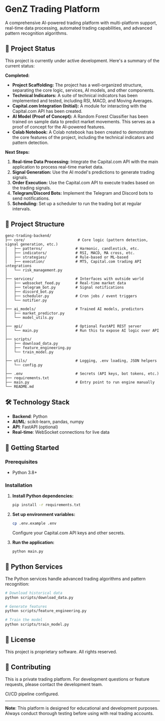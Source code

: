 # GenZ Trading Platform

A comprehensive AI-powered trading platform with multi-platform support, real-time data processing, automated trading capabilities, and advanced pattern recognition algorithms.

## 🚀 Project Status

This project is currently under active development. Here's a summary of the current status:

**Completed:**

*   **Project Scaffolding:** The project has a well-organized structure, separating the core logic, services, AI models, and other components.
*   **Technical Indicators:** A suite of technical indicators has been implemented and tested, including RSI, MACD, and Moving Averages.
*   **Capital.com Integration (Initial):** A module for interacting with the Capital.com API has been created.
*   **AI Model (Proof of Concept):** A Random Forest Classifier has been trained on sample data to predict market movements. This serves as a proof of concept for the AI-powered features.
*   **Colab Notebook:** A Colab notebook has been created to demonstrate the core features of the project, including the technical indicators and pattern detection.

**Next Steps:**

1.  **Real-time Data Processing:** Integrate the Capital.com API with the main application to process real-time market data.
2.  **Signal Generation:** Use the AI model's predictions to generate trading signals.
3.  **Order Execution:** Use the Capital.com API to execute trades based on the trading signals.
5.  **Telegram/Discord Bots:** Implement the Telegram and Discord bots to send notifications.
6.  **Scheduling:** Set up a scheduler to run the trading bot at regular intervals.

## 📁 Project Structure

```
genz-trading-backend/
├── core/                        # Core logic (pattern detection, signal generation, etc.)
│   ├── patterns/               # Harmonic, candlestick, etc.
│   ├── indicators/             # RSI, MACD, MA cross, etc.
│   ├── strategies/             # Rule-based or ML-based
│   ├── execution/              # MT5, Capital.com trading API integrations
│   └── risk_management.py
│
├── services/                   # Interfaces with outside world
│   ├── websocket_feed.py       # Real-time market data
│   ├── telegram_bot.py         # Signal notifications
│   ├── discord_bot.py
│   ├── scheduler.py            # Cron jobs / event triggers
│   └── notifier.py
│
├── ai_models/                  # Trained AI models, predictors
│   ├── market_predictor.py
│   └── model_utils.py
│
├── api/                        # Optional FastAPI REST server
│   └── main.py                 # Run this to expose AI logic over API
│
├── scripts/
│   ├── download_data.py
│   ├── feature_engineering.py
│   └── train_model.py
│
├── utils/                      # Logging, .env loading, JSON helpers
│   └── config.py
│
├── .env                        # Secrets (API keys, bot tokens, etc.)
├── requirements.txt
├── main.py                     # Entry point to run engine manually
└── README.md
```

## 🛠️ Technology Stack

- **Backend**: Python
- **AI/ML**: scikit-learn, pandas, numpy
- **API**: FastAPI (optional)
- **Real-time**: WebSocket connections for live data

## 🚀 Getting Started

### Prerequisites
- Python 3.8+

### Installation

1. **Install Python dependencies:**
   ```bash
   pip install -r requirements.txt
   ```

2. **Set up environment variables:**
   ```bash
   cp .env.example .env
   ```
   Configure your Capital.com API keys and other secrets.

3. **Run the application:**
   ```bash
   python main.py
   ```

## 🐍 Python Services

The Python services handle advanced trading algorithms and pattern recognition:

```bash
# Download historical data
python scripts/download_data.py

# Generate features
python scripts/feature_engineering.py

# Train the model
python scripts/train_model.py
```

## 📝 License

This project is proprietary software. All rights reserved.

## 🤝 Contributing

This is a private trading platform. For development questions or feature requests, please contact the development team.

CI/CD pipeline configured.

---

**Note**: This platform is designed for educational and development purposes. Always conduct thorough testing before using with real trading accounts.
